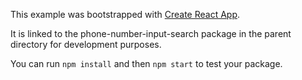 This example was bootstrapped with [Create React App](https://github.com/facebook/create-react-app).

It is linked to the phone-number-input-search package in the parent directory for development purposes.

You can run `npm install` and then `npm start` to test your package.
